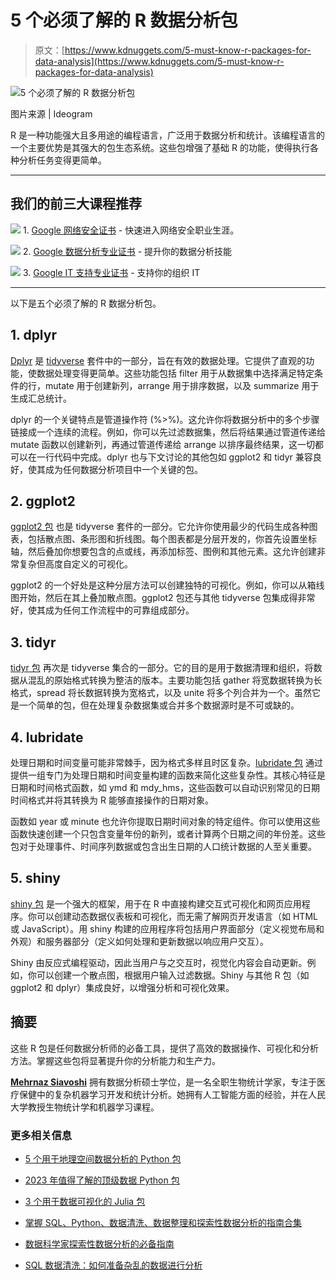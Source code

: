# 5 个必须了解的 R 数据分析包

> 原文：[https://www.kdnuggets.com/5-must-know-r-packages-for-data-analysis](https://www.kdnuggets.com/5-must-know-r-packages-for-data-analysis)

![5 个必须了解的 R 数据分析包](../Images/4065694acdeedbecb12700c703a4f572.png)

图片来源 | Ideogram

R 是一种功能强大且多用途的编程语言，广泛用于数据分析和统计。该编程语言的一个主要优势是其强大的包生态系统。这些包增强了基础 R 的功能，使得执行各种分析任务变得更简单。

* * *

## 我们的前三大课程推荐

![](../Images/0244c01ba9267c002ef39d4907e0b8fb.png) 1\. [Google 网络安全证书](https://www.kdnuggets.com/google-cybersecurity) - 快速进入网络安全职业生涯。

![](../Images/e225c49c3c91745821c8c0368bf04711.png) 2\. [Google 数据分析专业证书](https://www.kdnuggets.com/google-data-analytics) - 提升你的数据分析技能

![](../Images/0244c01ba9267c002ef39d4907e0b8fb.png) 3\. [Google IT 支持专业证书](https://www.kdnuggets.com/google-itsupport) - 支持你的组织 IT

* * *

以下是五个必须了解的 R 数据分析包。

## 1\. dplyr

[Dplyr](https://dplyr.tidyverse.org/) 是 [tidyverse](https://www.tidyverse.org/) 套件中的一部分，旨在有效的数据处理。它提供了直观的功能，使数据处理变得更简单。这些功能包括 filter 用于从数据集中选择满足特定条件的行，mutate 用于创建新列，arrange 用于排序数据，以及 summarize 用于生成汇总统计。

dplyr 的一个关键特点是管道操作符 (%>%)。这允许你将数据分析中的多个步骤链接成一个连续的流程。例如，你可以先过滤数据集，然后将结果通过管道传递给 mutate 函数以创建新列，再通过管道传递给 arrange 以排序最终结果，这一切都可以在一行代码中完成。dplyr 也与下文讨论的其他包如 ggplot2 和 tidyr 兼容良好，使其成为任何数据分析项目中一个关键的包。

## 2\. ggplot2

[ggplot2 包](https://ggplot2.tidyverse.org/) 也是 tidyverse 套件的一部分。它允许你使用最少的代码生成各种图表，包括散点图、条形图和折线图。每个图表都是分层开发的，你首先设置坐标轴，然后叠加你想要包含的点或线，再添加标签、图例和其他元素。这允许创建非常复杂但高度自定义的可视化。

ggplot2 的一个好处是这种分层方法可以创建独特的可视化。例如，你可以从箱线图开始，然后在其上叠加散点图。ggplot2 包还与其他 tidyverse 包集成得非常好，使其成为任何工作流程中的可靠组成部分。

## 3\. tidyr

[tidyr 包](https://tidyr.tidyverse.org/) 再次是 tidyverse 集合的一部分。它的目的是用于数据清理和组织，将数据从混乱的原始格式转换为整洁的版本。主要功能包括 gather 将宽数据转换为长格式，spread 将长数据转换为宽格式，以及 unite 将多个列合并为一个。虽然它是一个简单的包，但在处理复杂数据集或合并多个数据源时是不可或缺的。

## 4\. lubridate

处理日期和时间变量可能非常棘手，因为格式多样且时区复杂。[lubridate 包](https://lubridate.tidyverse.org/) 通过提供一组专门为处理日期和时间变量构建的函数来简化这些复杂性。其核心特征是日期和时间格式函数，如 ymd 和 mdy_hms，这些函数可以自动识别常见的日期时间格式并将其转换为 R 能够直接操作的日期对象。

函数如 year 或 minute 也允许你提取日期时间对象的特定组件。你可以使用这些函数快速创建一个只包含变量年份的新列，或者计算两个日期之间的年份差。这些包对于处理事件、时间序列数据或包含出生日期的人口统计数据的人至关重要。

## 5\. shiny

[shiny 包](https://www.rstudio.com/products/shiny/) 是一个强大的框架，用于在 R 中直接构建交互式可视化和网页应用程序。你可以创建动态数据仪表板和可视化，而无需了解网页开发语言（如 HTML 或 JavaScript）。用 shiny 构建的应用程序将包括用户界面部分（定义视觉布局和外观）和服务器部分（定义如何处理和更新数据以响应用户交互）。

Shiny 由反应式编程驱动，因此当用户与之交互时，视觉化内容会自动更新。例如，你可以创建一个散点图，根据用户输入过滤数据。Shiny 与其他 R 包（如 ggplot2 和 dplyr）集成良好，以增强分析和可视化效果。

## 摘要

这些 R 包是任何数据分析师的必备工具，提供了高效的数据操作、可视化和分析方法。掌握这些包将显著提升你的分析能力和生产力。

[](https://www.linkedin.com/in/mehrnazsiavoshi/)**[Mehrnaz Siavoshi](https://www.linkedin.com/in/mehrnazsiavoshi/)** 拥有数据分析硕士学位，是一名全职生物统计学家，专注于医疗保健中的复杂机器学习开发和统计分析。她拥有人工智能方面的经验，并在人民大学教授生物统计学和机器学习课程。

### 更多相关信息

+   [5 个用于地理空间数据分析的 Python 包](https://www.kdnuggets.com/2023/08/5-python-packages-geospatial-data-analysis.html)

+   [2023 年值得了解的顶级数据 Python 包](https://www.kdnuggets.com/2023/01/top-data-python-packages-know-2023.html)

+   [3 个用于数据可视化的 Julia 包](https://www.kdnuggets.com/2023/02/3-julia-packages-data-visualization.html)

+   [掌握 SQL、Python、数据清洗、数据整理和探索性数据分析的指南合集](https://www.kdnuggets.com/collection-of-guides-on-mastering-sql-python-data-cleaning-data-wrangling-and-exploratory-data-analysis)

+   [数据科学家探索性数据分析的必备指南](https://www.kdnuggets.com/2023/06/data-scientist-essential-guide-exploratory-data-analysis.html)

+   [SQL 数据清洗：如何准备杂乱的数据进行分析](https://www.kdnuggets.com/data-cleaning-in-sql-how-to-prepare-messy-data-for-analysis)
